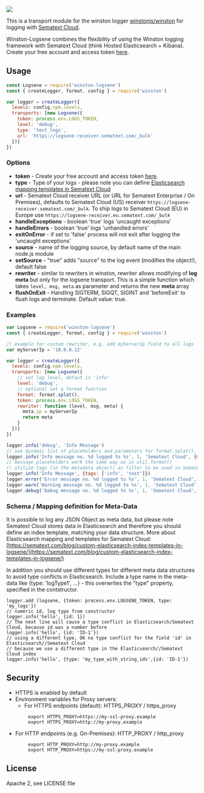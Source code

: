 ![](https://travis-ci.org/sematext/winston-logsene.svg?branch=master)


This is a transport module for the winston logger [winstonjs/winston](https://github.com/winstonjs/winston) for logging with [Sematext Cloud](http://www.sematext.com/logsene).

Winston-Logsene combines the flexibility of using the Winston logging framework with Sematext Cloud (think Hosted Elasticsearch + Kibana).
Create your free account and access token [here](https://apps.sematext.com/ui/registration).

## Usage

```js
const Logsene = require('winston-logsene')
const { createLogger, format, config } = require('winston')

var logger = createLogger({
  levels: config.npm.levels,
  transports: [new Logsene({
    token: process.env.LOGS_TOKEN,
    level: 'debug',
    type: 'test_logs',
    url: 'https://logsene-receiver.sematext.com/_bulk'
  })]
})
```
### Options

- __token__ - Create your free account and access token [here](https://apps.sematext.com/ui/registration).
- __type__ - Type of your logs - please note you can define [Elasticsearch mapping templates in Sematext Cloud](https://sematext.com/blog/custom-elasticsearch-index-templates-in-logsene/)
- __url__ - Sematext Cloud receiver URL (or URL for Sematext Enterprise / On Premises), defaults to Sematext Cloud (US) receiver `https://logsene-receiver.sematext.com/_bulk`.  To ship logs to Sematext Cloud (EU) in Europe use `https://logsene-receiver.eu.sematext.com/_bulk`
- __handleExceptions__ - boolean 'true' logs 'uncaught exceptions'
- __handleErrors__ - boolean 'true' logs 'unhandled errors'
- __exitOnError__ - if set to 'false' process will not exit after logging the 'uncaught exceptions'
- __source__ - name of the logging source, by default name of the main node.js module
- __setSource__ - "true" adds "source" to the log event (modifies the object!), default false
- __rewriter__ - similar to rewriters in winston, rewriter allows modifying of __log meta__ but only for the logsene
  transport. This is a simple function which takes `level, msg, meta` as parameter and returns the new __meta__ array
- __flushOnExit__ - Handling SIGTERM, SIGQT, SIGINT and 'beforeExit' to flush logs and terminate. Default value: true.


### Examples

```js
var Logsene = require('winston-logsene')
const { createLogger, format, config } = require('winston')

// example for custom rewriter, e.g. add myServerIp field to all logs
var myServerIp = '10.0.0.12'

var logger = createLogger({
  levels: config.npm.levels,
  transports: [new Logsene({
    // set log level, defaut is 'info'
    level: 'debug',
    // optional set a format function
    format: format.splat(),
    token: process.env.LOGS_TOKEN,
    rewriter: function (level, msg, meta) {
      meta.ip = myServerIp
      return meta
    }
  })]
})

logger.info('debug', 'Info Message')
// use dynamic list of placeholders and parameters for format.splat(), and any Object as Metadata
logger.info('Info message no. %d logged to %s', 1, 'Sematext Cloud', {meta: 'test-log', count: 1, tags: ['test', 'info', 'winston']})
// message placeholders work the same way as in util.format()
// utilize tags (in the metadata object) as filter to be used in Sematext Cloud user interface
logger.info('Info Message', {tags: ['info', 'test']})
logger.error('Error message no. %d logged to %s', 1, 'Sematext Cloud', {meta: 'test-error', count: 1, tags: ['test', 'error', 'winston']})
logger.warn('Warning message no. %d logged to %s', 1, 'Sematext Cloud', {meta: 'test-warning', count: 1, tags: ['test', 'warning', 'winston']})
logger.debug('Debug message no. %d logged to %s', 1, 'Sematext Cloud', {meta: 'test-debug', count: 1})

```

### Schema / Mapping definition for Meta-Data

It is possible to log any JSON Object as meta data, but please note Sematext Cloud stores data in Elasticsearch and therefore you should define an index template, matching your data structure.
More about Elasticsearch mapping and templates for Sematext Cloud:
[https://sematext.com/blog/custom-elasticsearch-index-templates-in-logsene/](https://sematext.com/blog/custom-elasticsearch-index-templates-in-logsene/)

In addition you should use different types for different meta data structures to avoid type conflicts in Elasticsearch. Include a type name in the meta-data like {type: 'logType1', ...} - this overwrites the "type" property, specified in the contstructor.
```
logger.add (logsene, {token: process.env.LOGSENE_TOKEN, type: 'my_logs'})
// numeric id, log type from constructor
logger.info('hello', {id: 1})
// The next line will cause a type conflict in Elasticsearch/Sematext Cloud, because id was a number before
logger.info('hello', {id: 'ID-1'})
// using a different type, OK no type conflict for the field 'id' in Elasticsearch//Sematext Cloud
// because we use a different type in the Elasticsearch//Sematext Cloud index
logger.info('hello', {type: 'my_type_with_string_ids',{id: 'ID-1'})
```

## Security

- HTTPS is enabled by default
- Environment variables for Proxy servers:
  - For HTTPS endpoints (default): HTTPS_PROXY / https_proxy
```
        export HTTPS_PROXY=https://my-ssl-proxy.example
        export HTTPS_PROXY=http://my-proxy.example
```
  - For HTTP endpoints (e.g. On-Premises): HTTP_PROXY / http_proxy
```
        export HTTP_PROXY=http://my-proxy.example
        export HTTP_PROXY=https://my-ssl-proxy.example
```

## License

Apache 2, see LICENSE file
